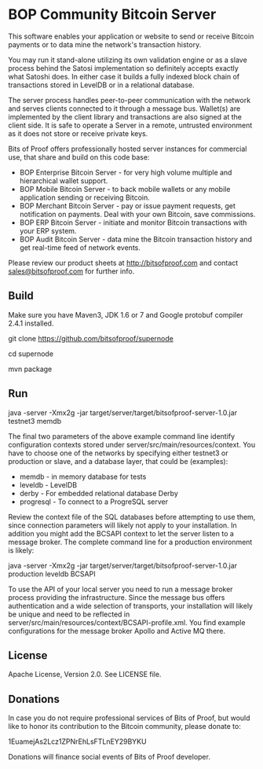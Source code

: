 BOP Community Bitcoin Server
============================

This software enables your application or website to send or receive Bitcoin payments or to data mine the network's transaction history.

You may run it stand-alone utilizing its own validation engine or as a slave process behind the Satosi implementation so definitely accepts exactly what Satoshi does. In either case it builds a fully indexed block chain of transactions stored in LevelDB or in a relational database.

The server process handles peer-to-peer communication with the network and serves clients connected to it through a message bus. Wallet(s) are implemented by the client library and transactions are also signed at the client side. It is safe to operate a Server in a remote, untrusted environment as it does not store or receive private keys.

Bits of Proof offers professionally hosted server instances for commercial use, that share and build on this code base:

* BOP Enterprise Bitcoin Server -  for very high volume multiple and hierarchical wallet support.
* BOP Mobile Bitcoin Server -  to back mobile wallets or any mobile application sending or receiving Bitcoin.
* BOP Merchant Bitcoin Server - pay or issue payment requests, get notification on payments. Deal with your own Bitcoin, save commissions.
* BOP ERP Bitcoin Server - initiate and monitor Bitcoin transactions with your ERP system.
* BOP Audit Bitcoin Server - data mine the Bitcoin transaction history and get real-time feed of network events.

Please review our product sheets at http://bitsofproof.com and contact sales@bitsofproof.com for further info.

Build
-----
Make sure you have Maven3, JDK 1.6 or 7 and Google protobuf compiler 2.4.1 installed.

   git clone https://github.com/bitsofproof/supernode

   cd supernode
   
   mvn package

Run
---

java -server -Xmx2g -jar target/server/target/bitsofproof-server-1.0.jar testnet3 memdb

The final two parameters of the above example command line identify configuration contexts stored under server/src/main/resources/context. You have to choose one of the networks by specifying either testnet3 or production or slave, and a database layer, that could be (examples):
   
   * memdb - in memory database for tests
   * leveldb - LevelDB
   * derby - For embedded relational database Derby
   * progresql - To connect to a ProgreSQL server

Review the context file of the SQL databases before attempting to use them, since connection parameters will likely not apply to your installation. In addition you might add the BCSAPI context to let the server listen to a message broker. The complete command line for a production environment is likely:

java -server -Xmx2g -jar target/server/target/bitsofproof-server-1.0.jar production leveldb BCSAPI

To use the API of your local server you need to run a message broker process providing the infrastructure. Since the message bus offers authentication and a wide selection of transports, your installation will likely be unique and need to be reflected in server/src/main/resources/context/BCSAPI-profile.xml. You find example configurations for the message broker Apollo and Active MQ there.

License
-------
Apache License, Version 2.0. See LICENSE file.

Donations
---------
In case you do not require professional services of Bits of Proof, but would like to honor its contribution to the Bitcoin community, please donate to:

1EuamejAs2Lcz1ZPNrEhLsFTLnEY29BYKU

Donations will finance social events of Bits of Proof developer.